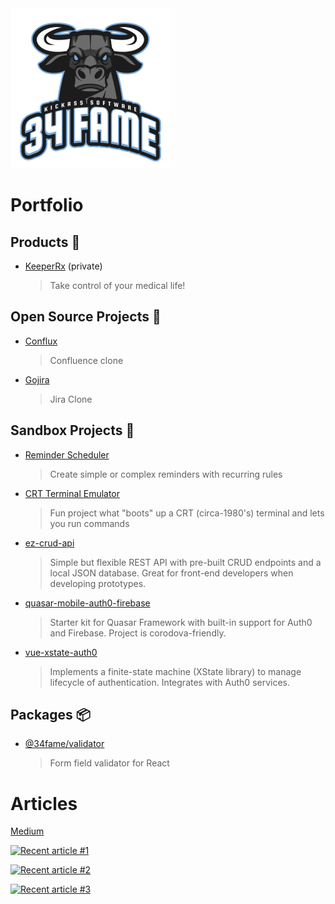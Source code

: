 <img src="https://raw.githubusercontent.com/34fame/34fame/master/bull-transparent_4000x4000.png" alt="34 Fame Logo" width="256px">

Portfolio
===

Products :see_no_evil:
---
- [KeeperRx](https://github.com/34fame/keeperrx) (private)
  > Take control of your medical life!

Open Source Projects :penguin:
---
- [Conflux](https://github.com/34fame/conflux)
  > Confluence clone
- [Gojira](https://github.com/34fame/gojira)
  > Jira Clone


Sandbox Projects :construction_worker:
---
- [Reminder Scheduler](https://github.com/34fame/q-reminder-dialog)
  > Create simple or complex reminders with recurring rules
- [CRT Terminal Emulator](https://github.com/34fame/crt-terminal-emulator)
  > Fun project what "boots" up a CRT (circa-1980's) terminal and lets you run commands
- [ez-crud-api](https://github.com/34fame/ez-crud-api)
  > Simple but flexible REST API with pre-built CRUD endpoints and a local JSON database.  Great for front-end developers when developing prototypes.
- [quasar-mobile-auth0-firebase](https://github.com/34fame/quasar-mobile-auth0-firebase)
  > Starter kit for Quasar Framework with built-in support for Auth0 and Firebase.  Project is corodova-friendly.
- [vue-xstate-auth0](https://github.com/34fame/sandbox-vue-xstate-auth0)
  > Implements a finite-state machine (XState library) to manage lifecycle of authentication.  Integrates with Auth0 services.

Packages :package:
---
- [@34fame/validator](https://www.npmjs.com/package/@34fame/validator)
  > Form field validator for React

Articles
===

[Medium](https://graypes.medium.com/)

<a target="_blank" href="https://github-readme-medium-recent-article.vercel.app/medium/@graypes/0"><img src="https://github-readme-medium-recent-article.vercel.app/medium/@graypes/0" alt="Recent article #1"></a>

<a target="_blank" href="https://github-readme-medium-recent-article.vercel.app/medium/@graypes/1"><img src="https://github-readme-medium-recent-article.vercel.app/medium/@graypes/1" alt="Recent article #2"></a>

<a target="_blank" href="https://github-readme-medium-recent-article.vercel.app/medium/@graypes/2"><img src="https://github-readme-medium-recent-article.vercel.app/medium/@graypes/2" alt="Recent article #3"></a>

